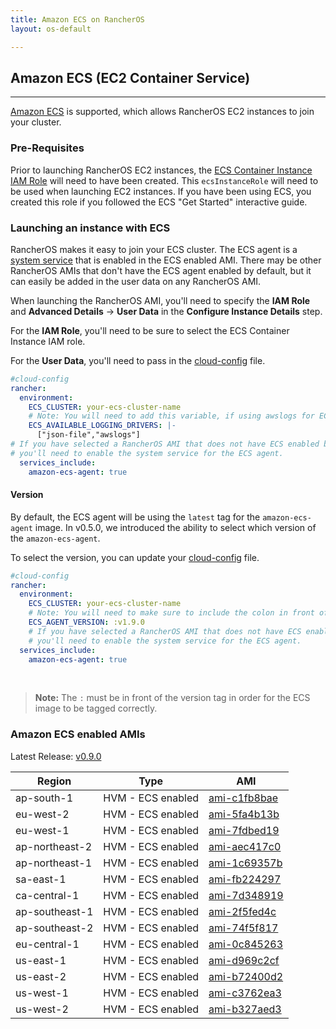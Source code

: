 ```yaml
---
title: Amazon ECS on RancherOS
layout: os-default

---
```


## Amazon ECS (EC2 Container Service)
---

[Amazon ECS](https://aws.amazon.com/ecs/) is supported, which allows RancherOS EC2 instances to join your cluster.

### Pre-Requisites

Prior to launching RancherOS EC2 instances, the [ECS Container Instance IAM Role](http://docs.aws.amazon.com/AmazonECS/latest/developerguide/instance_IAM_role.html) will need to have been created. This `ecsInstanceRole` will need to be used when launching EC2 instances. If you have been using ECS, you created this role if you followed the ECS "Get Started" interactive guide.

### Launching an instance with ECS

RancherOS makes it easy to join your ECS cluster. The ECS agent is a [system service]({{site.baseurl}}/os/system-services/adding-system-services/) that is enabled in the ECS enabled AMI. There may be other RancherOS AMIs that don't have the ECS agent enabled by default, but it can easily be added in the user data on any RancherOS AMI.

When launching the RancherOS AMI, you'll need to specify the **IAM Role** and **Advanced Details** -> **User Data** in the **Configure Instance Details** step.

For the **IAM Role**, you'll need to be sure to select the ECS Container Instance IAM role.

For the **User Data**, you'll need to pass in the [cloud-config]({{site.baseurl}}/os/configuration/#cloud-config) file.

```yaml
#cloud-config
rancher:
  environment:
    ECS_CLUSTER: your-ecs-cluster-name
    # Note: You will need to add this variable, if using awslogs for ECS task.
    ECS_AVAILABLE_LOGGING_DRIVERS: |-
      ["json-file","awslogs"]
# If you have selected a RancherOS AMI that does not have ECS enabled by default,
# you'll need to enable the system service for the ECS agent.
  services_include:
    amazon-ecs-agent: true
```

#### Version

By default, the ECS agent will be using the `latest` tag for the `amazon-ecs-agent` image. In v0.5.0, we introduced the ability to select which version of the `amazon-ecs-agent`.

To select the version, you can update your [cloud-config]({{site.baseurl}}/os/configuration/#cloud-config) file.

```yaml
#cloud-config
rancher:
  environment:
    ECS_CLUSTER: your-ecs-cluster-name
    # Note: You will need to make sure to include the colon in front of the version.
    ECS_AGENT_VERSION: :v1.9.0
    # If you have selected a RancherOS AMI that does not have ECS enabled by default,
    # you'll need to enable the system service for the ECS agent.
  services_include:
    amazon-ecs-agent: true
```

<br>

> **Note:** The `:` must be in front of the version tag in order for the ECS image to be tagged correctly.

### Amazon ECS enabled AMIs

Latest Release: [v0.9.0](https://github.com/rancher/os/releases/tag/v0.9.0)

Region | Type | AMI
---|--- | ---
ap-south-1 | HVM - ECS enabled | [ami-c1fb8bae](https://ap-south-1.console.aws.amazon.com/ec2/home?region=ap-south-1#launchInstanceWizard:ami=ami-c1fb8bae)
eu-west-2 | HVM - ECS enabled | [ami-5fa4b13b](https://eu-west-2.console.aws.amazon.com/ec2/home?region=eu-west-2#launchInstanceWizard:ami=ami-5fa4b13b)
eu-west-1 | HVM - ECS enabled | [ami-7fdbed19](https://eu-west-1.console.aws.amazon.com/ec2/home?region=eu-west-1#launchInstanceWizard:ami=ami-7fdbed19)
ap-northeast-2 | HVM - ECS enabled | [ami-aec417c0](https://ap-northeast-2.console.aws.amazon.com/ec2/home?region=ap-northeast-2#launchInstanceWizard:ami=ami-aec417c0)
ap-northeast-1 | HVM - ECS enabled | [ami-1c69357b](https://ap-northeast-1.console.aws.amazon.com/ec2/home?region=ap-northeast-1#launchInstanceWizard:ami=ami-1c69357b)
sa-east-1 | HVM - ECS enabled | [ami-fb224297](https://sa-east-1.console.aws.amazon.com/ec2/home?region=sa-east-1#launchInstanceWizard:ami=ami-fb224297)
ca-central-1 | HVM - ECS enabled | [ami-7d348919](https://ca-central-1.console.aws.amazon.com/ec2/home?region=ca-central-1#launchInstanceWizard:ami=ami-7d348919)
ap-southeast-1 | HVM - ECS enabled | [ami-2f5fed4c](https://ap-southeast-1.console.aws.amazon.com/ec2/home?region=ap-southeast-1#launchInstanceWizard:ami=ami-2f5fed4c)
ap-southeast-2 | HVM - ECS enabled | [ami-74f5f817](https://ap-southeast-2.console.aws.amazon.com/ec2/home?region=ap-southeast-2#launchInstanceWizard:ami=ami-74f5f817)
eu-central-1 | HVM - ECS enabled | [ami-0c845263](https://eu-central-1.console.aws.amazon.com/ec2/home?region=eu-central-1#launchInstanceWizard:ami=ami-0c845263)
us-east-1 | HVM - ECS enabled | [ami-d969c2cf](https://us-east-1.console.aws.amazon.com/ec2/home?region=us-east-1#launchInstanceWizard:ami=ami-d969c2cf)
us-east-2 | HVM - ECS enabled | [ami-b72400d2](https://us-east-2.console.aws.amazon.com/ec2/home?region=us-east-2#launchInstanceWizard:ami=ami-b72400d2)
us-west-1 | HVM - ECS enabled | [ami-c3762ea3](https://us-west-1.console.aws.amazon.com/ec2/home?region=us-west-1#launchInstanceWizard:ami=ami-c3762ea3)
us-west-2 | HVM - ECS enabled | [ami-b327aed3](https://us-west-2.console.aws.amazon.com/ec2/home?region=us-west-2#launchInstanceWizard:ami=ami-b327aed3)
